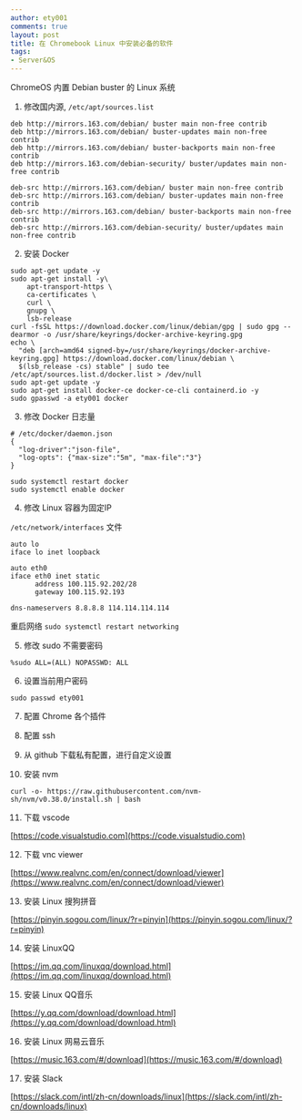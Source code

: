 ```yaml
---
author: ety001
comments: true
layout: post
title: 在 Chromebook Linux 中安装必备的软件
tags:
- Server&OS
---
```


ChromeOS 内置 Debian buster 的 Linux 系统

1. 修改国内源, `/etc/apt/sources.list`
```
deb http://mirrors.163.com/debian/ buster main non-free contrib
deb http://mirrors.163.com/debian/ buster-updates main non-free contrib
deb http://mirrors.163.com/debian/ buster-backports main non-free contrib
deb http://mirrors.163.com/debian-security/ buster/updates main non-free contrib

deb-src http://mirrors.163.com/debian/ buster main non-free contrib
deb-src http://mirrors.163.com/debian/ buster-updates main non-free contrib
deb-src http://mirrors.163.com/debian/ buster-backports main non-free contrib
deb-src http://mirrors.163.com/debian-security/ buster/updates main non-free contrib
```

2. 安装 Docker
```
sudo apt-get update -y
sudo apt-get install -y\
    apt-transport-https \
    ca-certificates \
    curl \
    gnupg \
    lsb-release
curl -fsSL https://download.docker.com/linux/debian/gpg | sudo gpg --dearmor -o /usr/share/keyrings/docker-archive-keyring.gpg
echo \
  "deb [arch=amd64 signed-by=/usr/share/keyrings/docker-archive-keyring.gpg] https://download.docker.com/linux/debian \
  $(lsb_release -cs) stable" | sudo tee /etc/apt/sources.list.d/docker.list > /dev/null
sudo apt-get update -y
sudo apt-get install docker-ce docker-ce-cli containerd.io -y
sudo gpasswd -a ety001 docker
```

3. 修改 Docker 日志量

```
# /etc/docker/daemon.json
{
  "log-driver":"json-file",
  "log-opts": {"max-size":"5m", "max-file":"3"}
}
```

```
sudo systemctl restart docker
sudo systemctl enable docker
```

4. 修改 Linux 容器为固定IP

`/etc/network/interfaces` 文件

```
auto lo
iface lo inet loopback

auto eth0
iface eth0 inet static
      address 100.115.92.202/28
      gateway 100.115.92.193

dns-nameservers 8.8.8.8 114.114.114.114
```

重启网络 `sudo systemctl restart networking`

5. 修改 sudo 不需要密码

```
%sudo ALL=(ALL) NOPASSWD: ALL
```

6. 设置当前用户密码

```
sudo passwd ety001
```

7. 配置 Chrome 各个插件

8. 配置 ssh

9. 从 github 下载私有配置，进行自定义设置

10. 安装 nvm

```
curl -o- https://raw.githubusercontent.com/nvm-sh/nvm/v0.38.0/install.sh | bash
```

11. 下载 vscode

[https://code.visualstudio.com](https://code.visualstudio.com)

12. 下载 vnc viewer

[https://www.realvnc.com/en/connect/download/viewer](https://www.realvnc.com/en/connect/download/viewer)

13. 安装 Linux 搜狗拼音

[https://pinyin.sogou.com/linux/?r=pinyin](https://pinyin.sogou.com/linux/?r=pinyin)

14. 安装 LinuxQQ

[https://im.qq.com/linuxqq/download.html](https://im.qq.com/linuxqq/download.html)

15. 安装 Linux QQ音乐

[https://y.qq.com/download/download.html](https://y.qq.com/download/download.html)

16. 安装 Linux 网易云音乐

[https://music.163.com/#/download](https://music.163.com/#/download)

17. 安装 Slack

[https://slack.com/intl/zh-cn/downloads/linux](https://slack.com/intl/zh-cn/downloads/linux)
